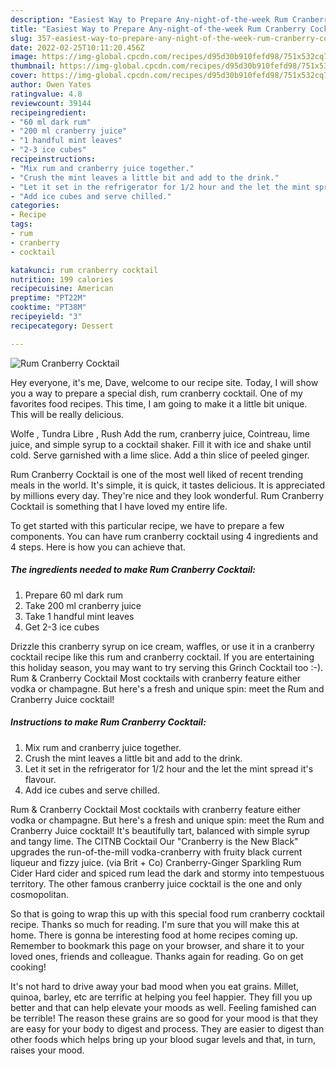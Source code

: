 ```yaml
---
description: "Easiest Way to Prepare Any-night-of-the-week Rum Cranberry Cocktail"
title: "Easiest Way to Prepare Any-night-of-the-week Rum Cranberry Cocktail"
slug: 357-easiest-way-to-prepare-any-night-of-the-week-rum-cranberry-cocktail
date: 2022-02-25T10:11:20.456Z
image: https://img-global.cpcdn.com/recipes/d95d30b910fefd98/751x532cq70/rum-cranberry-cocktail-recipe-main-photo.jpg
thumbnail: https://img-global.cpcdn.com/recipes/d95d30b910fefd98/751x532cq70/rum-cranberry-cocktail-recipe-main-photo.jpg
cover: https://img-global.cpcdn.com/recipes/d95d30b910fefd98/751x532cq70/rum-cranberry-cocktail-recipe-main-photo.jpg
author: Owen Yates
ratingvalue: 4.8
reviewcount: 39144
recipeingredient:
- "60 ml dark rum"
- "200 ml cranberry juice"
- "1 handful mint leaves"
- "2-3 ice cubes"
recipeinstructions:
- "Mix rum and cranberry juice together."
- "Crush the mint leaves a little bit and add to the drink."
- "Let it set in the refrigerator for 1/2 hour and the let the mint spread it&#39;s flavour."
- "Add ice cubes and serve chilled."
categories:
- Recipe
tags:
- rum
- cranberry
- cocktail

katakunci: rum cranberry cocktail 
nutrition: 199 calories
recipecuisine: American
preptime: "PT22M"
cooktime: "PT38M"
recipeyield: "3"
recipecategory: Dessert

---
```



![Rum Cranberry Cocktail](https://img-global.cpcdn.com/recipes/d95d30b910fefd98/751x532cq70/rum-cranberry-cocktail-recipe-main-photo.jpg)

Hey everyone, it's me, Dave, welcome to our recipe site. Today, I will show you a way to prepare a special dish, rum cranberry cocktail. One of my favorites food recipes. This time, I am going to make it a little bit unique. This will be really delicious.

Wolfe , Tundra Libre , Rush Add the rum, cranberry juice, Cointreau, lime juice, and simple syrup to a cocktail shaker. Fill it with ice and shake until cold. Serve garnished with a lime slice. Add a thin slice of peeled ginger.

Rum Cranberry Cocktail is one of the most well liked of recent trending meals in the world. It's simple, it is quick, it tastes delicious. It is appreciated by millions every day. They're nice and they look wonderful. Rum Cranberry Cocktail is something that I have loved my entire life.


To get started with this particular recipe, we have to prepare a few components. You can have rum cranberry cocktail using 4 ingredients and 4 steps. Here is how you can achieve that.

<!--inarticleads1-->

##### The ingredients needed to make Rum Cranberry Cocktail:

1. Prepare 60 ml dark rum
1. Take 200 ml cranberry juice
1. Take 1 handful mint leaves
1. Get 2-3 ice cubes


Drizzle this cranberry syrup on ice cream, waffles, or use it in a cranberry cocktail recipe like this rum and cranberry cocktail. If you are entertaining this holiday season, you may want to try serving this Grinch Cocktail too :-). Rum &amp; Cranberry Cocktail Most cocktails with cranberry feature either vodka or champagne. But here&#39;s a fresh and unique spin: meet the Rum and Cranberry Juice cocktail! 

<!--inarticleads2-->

##### Instructions to make Rum Cranberry Cocktail:

1. Mix rum and cranberry juice together.
1. Crush the mint leaves a little bit and add to the drink.
1. Let it set in the refrigerator for 1/2 hour and the let the mint spread it&#39;s flavour.
1. Add ice cubes and serve chilled.


Rum &amp; Cranberry Cocktail Most cocktails with cranberry feature either vodka or champagne. But here&#39;s a fresh and unique spin: meet the Rum and Cranberry Juice cocktail! It&#39;s beautifully tart, balanced with simple syrup and tangy lime. The CITNB Cocktail Our &#34;Cranberry is the New Black&#34; upgrades the run-of-the-mill vodka-cranberry with fruity black current liqueur and fizzy juice. (via Brit + Co) Cranberry-Ginger Sparkling Rum Cider Hard cider and spiced rum lead the dark and stormy into tempestuous territory. The other famous cranberry juice cocktail is the one and only cosmopolitan. 

So that is going to wrap this up with this special food rum cranberry cocktail recipe. Thanks so much for reading. I'm sure that you will make this at home. There is gonna be interesting food at home recipes coming up. Remember to bookmark this page on your browser, and share it to your loved ones, friends and colleague. Thanks again for reading. Go on get cooking!

It's not hard to drive away your bad mood when you eat grains. Millet, quinoa, barley, etc are terrific at helping you feel happier. They fill you up better and that can help elevate your moods as well. Feeling famished can be terrible! The reason these grains are so good for your mood is that they are easy for your body to digest and process. They are easier to digest than other foods which helps bring up your blood sugar levels and that, in turn, raises your mood.
